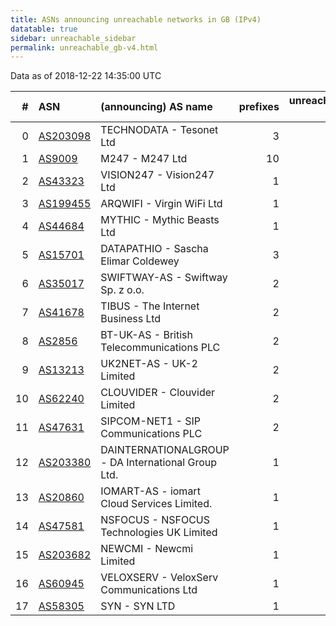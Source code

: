 ```yaml
---
title: ASNs announcing unreachable networks in GB (IPv4)
datatable: true
sidebar: unreachable_sidebar
permalink: unreachable_gb-v4.html
---
```


Data as of 2018-12-22 14:35:00 UTC


<div class="datatable-begin"></div>

|   # | ASN                                      | (announcing) AS name                               |   prefixes |   unreachable /24s |
|----:|:-----------------------------------------|:---------------------------------------------------|-----------:|-------------------:|
|   0 | [AS203098](unreachable_AS203098-v4.html) | TECHNODATA - Tesonet Ltd                           |          3 |                 12 |
|   1 | [AS9009](unreachable_AS9009-v4.html)     | M247 - M247 Ltd                                    |         10 |                 10 |
|   2 | [AS43323](unreachable_AS43323-v4.html)   | VISION247 - Vision247 Ltd                          |          1 |                  8 |
|   3 | [AS199455](unreachable_AS199455-v4.html) | ARQWIFI - Virgin WiFi Ltd                          |          1 |                  4 |
|   4 | [AS44684](unreachable_AS44684-v4.html)   | MYTHIC - Mythic Beasts Ltd                         |          1 |                  4 |
|   5 | [AS15701](unreachable_AS15701-v4.html)   | DATAPATHIO - Sascha Elimar Coldewey                |          3 |                  3 |
|   6 | [AS35017](unreachable_AS35017-v4.html)   | SWIFTWAY-AS - Swiftway Sp. z o.o.                  |          2 |                  3 |
|   7 | [AS41678](unreachable_AS41678-v4.html)   | TIBUS - The Internet Business Ltd                  |          2 |                  2 |
|   8 | [AS2856](unreachable_AS2856-v4.html)     | BT-UK-AS - British Telecommunications PLC          |          2 |                  2 |
|   9 | [AS13213](unreachable_AS13213-v4.html)   | UK2NET-AS - UK-2 Limited                           |          2 |                  2 |
|  10 | [AS62240](unreachable_AS62240-v4.html)   | CLOUVIDER - Clouvider Limited                      |          2 |                  2 |
|  11 | [AS47631](unreachable_AS47631-v4.html)   | SIPCOM-NET1 - SIP Communications PLC               |          2 |                  2 |
|  12 | [AS203380](unreachable_AS203380-v4.html) | DAINTERNATIONALGROUP - DA International Group Ltd. |          1 |                  1 |
|  13 | [AS20860](unreachable_AS20860-v4.html)   | IOMART-AS - iomart Cloud Services Limited.         |          1 |                  1 |
|  14 | [AS47581](unreachable_AS47581-v4.html)   | NSFOCUS - NSFOCUS Technologies UK Limited          |          1 |                  1 |
|  15 | [AS203682](unreachable_AS203682-v4.html) | NEWCMI - Newcmi Limited                            |          1 |                  1 |
|  16 | [AS60945](unreachable_AS60945-v4.html)   | VELOXSERV - VeloxServ Communications Ltd           |          1 |                  1 |
|  17 | [AS58305](unreachable_AS58305-v4.html)   | SYN - SYN LTD                                      |          1 |                  1 |

<div class="datatable-end"></div>
